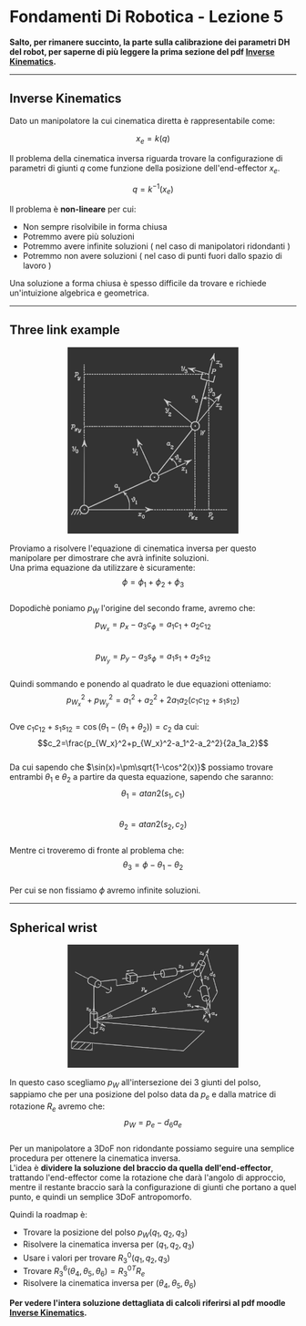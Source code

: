 <script type="text/javascript"
  src="https://cdnjs.cloudflare.com/ajax/libs/mathjax/2.7.0/MathJax.js?config=TeX-AMS_CHTML">
</script>
<script type="text/x-mathjax-config">
  MathJax.Hub.Config({
    tex2jax: {
      inlineMath: [['$','$'], ['\\(','\\)']],
      processEscapes: true},
      jax: ["input/TeX","input/MathML","input/AsciiMath","output/CommonHTML"],
      extensions: ["tex2jax.js","mml2jax.js","asciimath2jax.js","MathMenu.js","MathZoom.js","AssistiveMML.js", "[Contrib]/a11y/accessibility-menu.js"],
      TeX: {
      extensions: ["AMSmath.js","AMSsymbols.js","noErrors.js","noUndefined.js"],
      equationNumbers: {
      autoNumber: "AMS"
      }
    }
  });
</script>

Fondamenti Di Robotica - Lezione 5
==================================


**Salto, per rimanere succinto, la parte sulla calibrazione dei parametri DH del robot, per saperne di più leggere la prima sezione del pdf [Inverse Kinematics](https://didatticaonline.unitn.it/dol/pluginfile.php/1677918/mod_resource/content/1/lect7.pdf#page=7).**  


---------------------
## Inverse Kinematics  

Dato un manipolatore la cui cinematica diretta è rappresentabile come:  

$$x_e=k(q)$$  

Il problema della cinematica inversa riguarda trovare la configurazione di parametri di giunti $q$ come funzione della posizione dell'end-effector $x_e$.  

$$q=k^{-1}(x_e)$$  

Il problema è **non-lineare** per cui:  
- Non sempre risolvibile in forma chiusa  
- Potremmo avere più soluzioni  
- Potremmo avere infinite soluzioni ( nel caso di manipolatori ridondanti )  
- Potremmo non avere soluzioni ( nel caso di punti fuori dallo spazio di lavoro )  

Una soluzione a forma chiusa è spesso difficile da trovare e richiede un'intuizione algebrica e geometrica.  


---------------------
## Three link example  

<img style="filter: invert(80%); width: 300px; position:relative; left: 50%; transform: translateX(-50%); -webkit-transform: translateX(-50%); -ms-transform: translateX(-50%);" src="lez5_three_link.svg" />  

Proviamo a risolvere l'equazione di cinematica inversa per questo manipolare per dimostrare che avrà infinite soluzioni.  
Una prima equazione da utilizzare è sicuramente:  
$$ \phi = \phi_1 + \phi_2 + \phi_3 $$  
Dopodichè poniamo $p_W$ l'origine del secondo frame, avremo che:  
$$p_{W_x}=p_x-a_3c_{\phi}=a_1c_1+a_2c_{12}$$  
$$p_{W_y}=p_y-a_3s_{\phi}=a_1s_1+a_2s_{12}$$  
Quindi sommando e ponendo al quadrato le due equazioni otteniamo:  
$$p_{W_x}^2+p_{W_y}^2=a_1^2+a_2^2+2a_1a_2(c_1c_{12}+s_1s_{12})$$  
Ove $c_1c_{12}+s_1s_{12}=\cos(\theta_1-(\theta_1+\theta_2))=c_2$ da cui:  
$$c_2=\frac{p_{W_x}^2+p_{W_x}^2-a_1^2-a_2^2}{2a_1a_2}$$  
Da cui sapendo che $\sin(x)=\pm\sqrt{1-\cos^2(x)}$ possiamo trovare entrambi $\theta_1$ e $\theta_2$ a partire da questa equazione, sapendo che saranno:
$$\theta_1=atan2(s_1,c_1)$$  
$$\theta_2=atan2(s_2,c_2)$$  
Mentre ci troveremo di fronte al problema che:  
$$\theta_3=\phi-\theta_1-\theta_2$$  
Per cui se non fissiamo $\phi$ avremo infinite soluzioni.  


------------------
## Spherical wrist  

<img style="filter: invert(80%); width: 300px; position:relative; left: 50%; transform: translateX(-50%); -webkit-transform: translateX(-50%); -ms-transform: translateX(-50%);" src="lez5_spherical_wrist.svg" />  

In questo caso scegliamo $p_W$ all'intersezione dei 3 giunti del polso, sappiamo che per una posizione del polso data da $p_e$ e dalla matrice di rotazione $R_e$ avremo che:  
$$p_W=p_e-d_6a_e$$  
Per un manipolatore a 3DoF non ridondante possiamo seguire una semplice procedura per ottenere la cinematica inversa.  
L'idea è **dividere la soluzione del braccio da quella dell'end-effector**, trattando l'end-effector come la rotazione che darà l'angolo di approccio, mentre il restante braccio sarà la configurazione di giunti che portano a quel punto, e quindi un semplice 3DoF antropomorfo.  

Quindi la roadmap è:  
- Trovare la posizione del polso $p_W(q_1,q_2,q_3)$  
- Risolvere la cinematica inversa per $(q_1,q_2,q_3)$  
- Usare i valori per trovare $R_3^0(q_1,q_2,q_3)$  
- Trovare $R_3^6(\theta_4, \theta_5, \theta_6)=R_3^{0T}R_e$  
- Risolvere la cinematica inversa per $(\theta_4, \theta_5, \theta_6)$  

**Per vedere l'intera soluzione dettagliata di calcoli riferirsi al pdf moodle [Inverse Kinematics](https://didatticaonline.unitn.it/dol/pluginfile.php/1677918/mod_resource/content/1/lect7.pdf#page=26).**  
